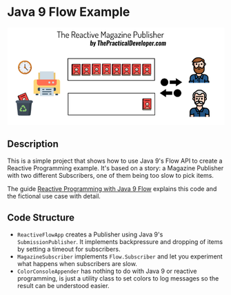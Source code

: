 # Java 9 Flow Example

![The Reactive Magazine Publisher ](img/thereactivepublisher.png)

## Description

This is a simple project that shows how to use Java 9's Flow API to create a Reactive Programming example. It's based on a story: a Magazine Publisher with two different Subscribers, one of them being too slow to pick items. 

The guide [Reactive Programming with Java 9 Flow](https://thepracticaldeveloper.com/2018/01/31/reactive-programming-java-9-flow/) explains this code and the fictional use case with detail.

## Code Structure

* `ReactiveFlowApp` creates a Publisher using Java 9's `SubmissionPublisher`. It implements backpressure and dropping of items by setting a timeout for subscribers.
* `MagazineSubscriber` implements `Flow.Subscriber` and let you experiment what happens when subscribers are slow.
* `ColorConsoleAppender` has nothing to do with Java 9 or reactive programming, is just a utility class to set colors to log messages so the result can be understood easier.

